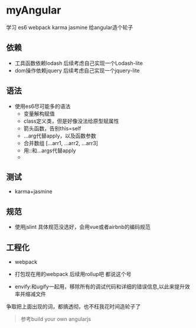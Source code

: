 # myAngular
学习 es6 webpack karma jasmine 给angular造个轮子

## 依赖

* 工具函数依赖lodash 后续考虑自己实现一个Lodash-lite
* dom操作依赖jquery 后续考虑自己实现一个jquery-lite

## 语法
* 使用es6尽可能多的语法
    - 变量解构赋值
    - class定义类，但是好像没法给原型赋属性
    - 箭头函数，告别this=self
    - ...arg代替apply，以及函数参数
    - 合并数组 [...arr1, ...arr2, ...arr3]
    - 用::和...args代替apply
    - 

## 测试
* karma+jasmine

## 规范

* 使用jslint 具体规范没选好，会用vue或者airbnb的编码规范

## 工程化
* webpack

* 打包现在用的webpack 后续用rollup吧 都说这个号
* envify:和ugify一起用，移除所有的调试代码和详细的错误信息,以此来提升效率并缩减文件

争取把上面出现的词，都搞透彻，也不枉我花时间造轮子了

> 参考build your own angularjs
